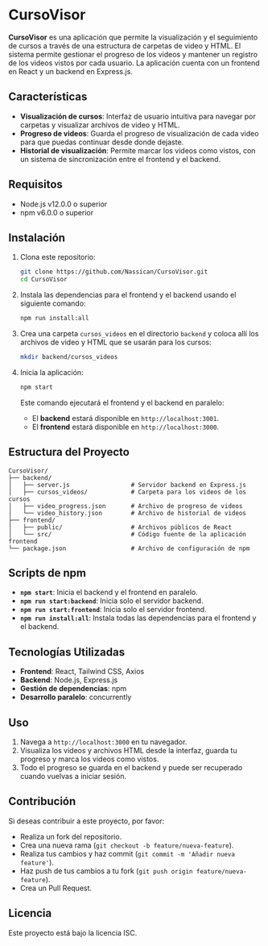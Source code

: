 # CursoVisor

**CursoVisor** es una aplicación que permite la visualización y el seguimiento de cursos a través de una estructura de carpetas de video y HTML. El sistema permite gestionar el progreso de los videos y mantener un registro de los videos vistos por cada usuario. La aplicación cuenta con un frontend en React y un backend en Express.js.

## Características

- **Visualización de cursos**: Interfaz de usuario intuitiva para navegar por carpetas y visualizar archivos de video y HTML.
- **Progreso de videos**: Guarda el progreso de visualización de cada video para que puedas continuar desde donde dejaste.
- **Historial de visualización**: Permite marcar los videos como vistos, con un sistema de sincronización entre el frontend y el backend.

## Requisitos

- Node.js v12.0.0 o superior
- npm v6.0.0 o superior

## Instalación

1. Clona este repositorio:
   ```bash
   git clone https://github.com/Nassican/CursoVisor.git
   cd CursoVisor
   ```

2. Instala las dependencias para el frontend y el backend usando el siguiente comando:
   ```bash
   npm run install:all
   ```

3. Crea una carpeta `cursos_videos` en el directorio `backend` y coloca allí los archivos de video y HTML que se usarán para los cursos:
   ```bash
   mkdir backend/cursos_videos
   ```

4. Inicia la aplicación:
   ```bash
   npm start
   ```

   Este comando ejecutará el frontend y el backend en paralelo:
   - El **backend** estará disponible en `http://localhost:3001`.
   - El **frontend** estará disponible en `http://localhost:3000`.

## Estructura del Proyecto

```plaintext
CursoVisor/
├── backend/
│   ├── server.js                 # Servidor backend en Express.js
│   ├── cursos_videos/            # Carpeta para los videos de los cursos
│   ├── video_progress.json       # Archivo de progreso de videos
│   └── video_history.json        # Archivo de historial de videos
├── frontend/
│   ├── public/                   # Archivos públicos de React
│   └── src/                      # Código fuente de la aplicación frontend
└── package.json                  # Archivo de configuración de npm
```

## Scripts de npm

- **`npm start`**: Inicia el backend y el frontend en paralelo.
- **`npm run start:backend`**: Inicia solo el servidor backend.
- **`npm run start:frontend`**: Inicia solo el servidor frontend.
- **`npm run install:all`**: Instala todas las dependencias para el frontend y el backend.

## Tecnologías Utilizadas

- **Frontend**: React, Tailwind CSS, Axios
- **Backend**: Node.js, Express.js
- **Gestión de dependencias**: npm
- **Desarrollo paralelo**: concurrently

## Uso

1. Navega a `http://localhost:3000` en tu navegador.
2. Visualiza los videos y archivos HTML desde la interfaz, guarda tu progreso y marca los videos como vistos.
3. Todo el progreso se guarda en el backend y puede ser recuperado cuando vuelvas a iniciar sesión.

## Contribución

Si deseas contribuir a este proyecto, por favor:
- Realiza un fork del repositorio.
- Crea una nueva rama (`git checkout -b feature/nueva-feature`).
- Realiza tus cambios y haz commit (`git commit -m 'Añadir nueva feature'`).
- Haz push de tus cambios a tu fork (`git push origin feature/nueva-feature`).
- Crea un Pull Request.

## Licencia

Este proyecto está bajo la licencia ISC.